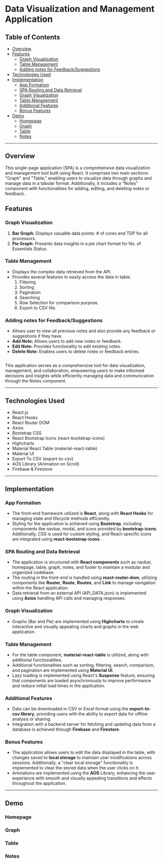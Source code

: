 # Data Visualization and Management Application

## **Table of Contents**
 - [Overview](#Overview)
 - [Features](#Features)
     - [Graph Visualization](#GraphVisualization)
     - [Table Management](#TableManagement)
     - [Adding notes for Feedback/Suggestions](#Notes)
 - [Technologies Used](#TechUsed)
 - [Implementation](#Implementation)
     - [App Formation](#AppFormation)
     - [SPA Routing and Data Retrieval](#SPA)
     - [Graph Visualization](#GV)
     - [Table Management](#TM)
     - [Additional Features](#AdditionalFeatures)
     - [Bonus Features](#BonusFeatures)
 - [Demo](#Demo)
     - [Homepage](#HomepageDemo)
     - [Graph](#GraphDemo)
     - [Table](#TableDemo)
     - [Notes](#NotesDemo)

***

<a id="Overview"></a>
## Overview
This single-page application (SPA) is a comprehensive data visualization and management tool built using React. It comprises two main sections: "Graph" and "Table," enabling users to visualize data through graphs and manage data in a tabular format. Additionally, it includes a "Notes" component with functionalities for adding, editing, and deleting notes or feedback.

<a id="Features"></a>
## Features

<a id="GraphVisualization"></a>
### Graph Visualization
1. **Bar Graph:** Displays valuable data points: # of cores and TDP for all processors.
2. **Pie Graph:** Presents data insights in a pie chart format for No. of Essentials Status. 

<a id="TableManagement"></a>
### Table Management
- Displays the complex data retrieved from the API. 
- Provides several features to easily access the data in table: 
    1. Filtering
    2. Sorting
    3. Pagination
    4. Searching
    5. Row Selection for comparison purpose.
    6. Export to CSV file.

<a id="Notes"></a>
### Adding notes for Feedback/Suggestions
- Allows user to view all previous notes and also provide any feedback or suggestions if they have.
- **Add Note:** Allows users to add new notes or feedback.
- **Edit Note:** Provides functionality to edit existing notes.
- **Delete Note:** Enables users to delete notes or feedback entries.

##

This application serves as a comprehensive tool for data visualization, management, and collaboration, empowering users to make informed decisions and insights while efficiently managing data and communication through the Notes component.

***

<a id="TechUsed"></a>
## Technologies Used

* React.js
* React Hooks
* React Router DOM
* Axios
* Bootstrap CSS
* React Bootstrap Icons (react-bootstrap-icons)
* Highcharts
* Material React Table (material-react-table)
* Material UI
* Export To CSV (export-to-csv)
* AOS Library (Animation on Scroll)
* Firebase & Firestore

***
<a id="Implementation"></a>
## Implementation

<a id="AppFormation"></a>
### App Formation
- The front-end framework utilized is **React**, along with **React Hooks** for managing state and lifecycle methods efficiently.
- Styling for the application is achieved using **Bootstrap**, including components like navbar, modal, and icons provided by **bootstrap-icons**. Additionally, CSS is used for custom styling, and React-specific icons are integrated using **react-bootstrap-icons**.

<a id="SPA"></a>
### SPA Routing and Data Retrieval
- The application is structured with **React components** such as navbar, homepage, table, graph, notes, and footer to maintain a modular and organized codebase.
- The routing in the front-end is handled using **react-router-dom**, utilizing components like **Router**, **Route**, **Routes**, and **Link** to manage navigation within the React application.
- Data retrieval from an external API (API_DATA.json) is implemented using **Axios** handling API calls and managing responses.

<a id="GV"></a>
### Graph Visualization
- Graphs (Bar and Pie) are implemented using **Highcharts** to create interactive and visually appealing charts and graphs in the web application.

<a id="TM"></a>
### Table Management
- For the table component, **material-react-table** is utilized, along with additional functionalities. 
- Additional functionalities such as sorting, filtering, search, comparison, and pagination are implemented using **Material UI**.
- Lazy loading is implemented using React's **Suspense** feature, ensuring that components are loaded asynchronously to improve performance and reduce initial load times in the application.

<a id="AdditionalFeatures"></a>
### Additional Features
- Data can be downloaded in CSV or Excel format using the **export-to-csv library**, providing users with the ability to export data for offline analysis or sharing.
- Integration with a backend server for fetching and updating data from a database is achieved through **Firebase** and **Firestore**.

<a id="BonusFeatures"></a>
### Bonus Features
- The application allows users to edit the data displayed in the table, with changes saved to **local storage** to maintain user modifications across sessions. Additionally, a "clear local storage" functionality is implemented to clear the stored data when the user clicks on it.
- Animations are implemented using the **AOS** Library, enhancing the user experience with smooth and visually appealing transitions and effects throughout the application.

***

<a id="Demo"></a>
## Demo

<a id="HomepageDemo"></a>
### Homepage

<a id="GraphDemo"></a>
### Graph

<a id="TableDemo"></a>
### Table

<a id="NotesDemo"></a>
### Notes
